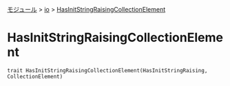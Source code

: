 [モジュール](../index.md) > [io](./index.md) > [HasInitStringRaisingCollectionElement]()

# HasInitStringRaisingCollectionElement

```
trait HasInitStringRaisingCollectionElement(HasInitStringRaising, CollectionElement)
```

